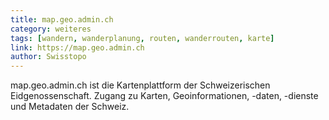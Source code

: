```yaml
---
title: map.geo.admin.ch
category: weiteres
tags: [wandern, wanderplanung, routen, wanderrouten, karte]
link: https://map.geo.admin.ch
author: Swisstopo
---
```


map.geo.admin.ch ist die Kartenplattform der Schweizerischen Eidgenossenschaft. Zugang zu Karten, Geoinformationen, -daten, -dienste und Metadaten der Schweiz.
